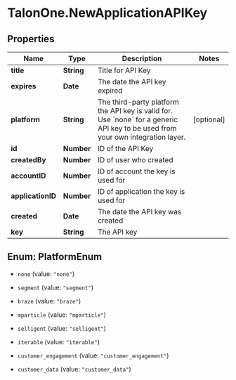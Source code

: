# TalonOne.NewApplicationAPIKey

## Properties

Name | Type | Description | Notes
------------ | ------------- | ------------- | -------------
**title** | **String** | Title for API Key | 
**expires** | **Date** | The date the API key expired | 
**platform** | **String** | The third-party platform the API key is valid for. Use &#x60;none&#x60; for a generic API key to be used from your own integration layer.  | [optional] 
**id** | **Number** | ID of the API Key | 
**createdBy** | **Number** | ID of user who created | 
**accountID** | **Number** | ID of account the key is used for | 
**applicationID** | **Number** | ID of application the key is used for | 
**created** | **Date** | The date the API key was created | 
**key** | **String** | The API key | 



## Enum: PlatformEnum


* `none` (value: `"none"`)

* `segment` (value: `"segment"`)

* `braze` (value: `"braze"`)

* `mparticle` (value: `"mparticle"`)

* `selligent` (value: `"selligent"`)

* `iterable` (value: `"iterable"`)

* `customer_engagement` (value: `"customer_engagement"`)

* `customer_data` (value: `"customer_data"`)




